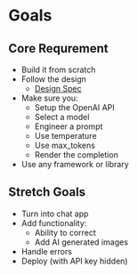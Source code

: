 # Goals

## Core Requrement

- Build it from scratch
- Follow the design
  - [Design Spec](https://www.figma.com/design/5zQQiaSDdUu8AqVGlg9PZ3/OpenAi-API---PollyGlot?node-id=0-1&p=f)
- Make sure you:
  - Setup the OpenAI API
  - Select a model
  - Engineer a prompt
  - Use temperature
  - Use max_tokens
  - Render the completion
- Use any framework or library

## Stretch Goals

- Turn into chat app
- Add functionality:
  - Ability to correct
  - Add AI generated images
- Handle errors
- Deploy (with API key hidden)

